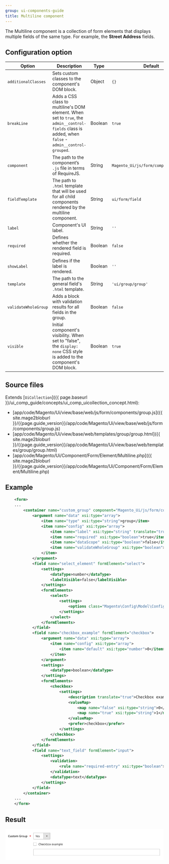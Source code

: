 ```yaml
---
group: ui-components-guide
title: Multiline component
---
```


The Multiline component is a collection of form elements that displays multiple fields of the same type. For example, the **Street Address** fields.

## Configuration option

| Option | Description | Type | Default |
| --- | --- | --- | --- |
| `additionalClasses` | Sets custom classes to the component's DOM block. | Object | `{}` |
| `breakLine` | Adds a CSS class to multiline's DOM element. When set to `true`, the `admin__control-fields` class is added, when `false` - `admin__control-grouped`. | Boolean | `true` |
| `component` | The path to the component’s `.js` file in terms of RequireJS. | String | `Magento_Ui/js/form/components/group` |
| `fieldTemplate` | The path to `.html` template that will be used for all child components rendered by the multiline component. | String | `ui/form/field` |
| `label` | Component's UI label. | String | `''` |
| `required` | Defines whether the rendered field is required. | Boolean | `false` |
| `showLabel` | Defines if the label is rendered. | Boolean | `''` |
| `template` | The path to the general field's `.html` template. | String | `'ui/group/group'` |
| `validateWholeGroup` | Adds a block with validation results for all fields in the group. | Boolean | `false` |
| `visible` | Initial component's visibility. When set to "false", the `display: none` CSS style is added to the component's DOM block. | Boolean | `true` |

## Source files

Extends [`UiCollection`]({{ page.baseurl }}/ui_comp_guide/concepts/ui_comp_uicollection_concept.html):

-  [app/code/Magento/Ui/view/base/web/js/form/components/group.js]({{ site.mage2bloburl }}/{{page.guide_version}}/app/code/Magento/Ui/view/base/web/js/form/components/group.js)
-  [app/code/Magento/Ui/view/base/web/templates/group/group.html]({{ site.mage2bloburl }}/{{page.guide_version}}/app/code/Magento/Ui/view/base/web/templates/group/group.html)
-  [app/code/Magento/Ui/Component/Form/Element/Multiline.php]({{ site.mage2bloburl }}/{{page.guide_version}}/app/code/Magento/Ui/Component/Form/Element/Multiline.php)

## Example

```xml
    <form>
    ...
        <container name="custom_group" component="Magento_Ui/js/form/components/group" sortOrder="20">
            <argument name="data" xsi:type="array">
                <item name="type" xsi:type="string">group</item>
                <item name="config" xsi:type="array">
                    <item name="label" xsi:type="string" translate="true">Custom Group</item>
                    <item name="required" xsi:type="boolean">true</item>
                    <item name="dataScope" xsi:type="boolean">false</item>
                    <item name="validateWholeGroup" xsi:type="boolean">true</item>
                </item>
            </argument>
            <field name="select_element" formElement="select">
                <settings>
                    <dataType>number</dataType>
                    <labelVisible>false</labelVisible>
                </settings>
                <formElements>
                    <select>
                        <settings>
                            <options class="Magento\Config\Model\Config\Source\Yesno"/>
                        </settings>
                    </select>
                </formElements>
            </field>
            <field name="checkbox_example" formElement="checkbox">
                <argument name="data" xsi:type="array">
                    <item name="config" xsi:type="array">
                        <item name="default" xsi:type="number">0</item>
                    </item>
                </argument>
                <settings>
                    <dataType>boolean</dataType>
                </settings>
                <formElements>
                    <checkbox>
                        <settings>
                            <description translate="true">Checkbox example</description>
                            <valueMap>
                                <map name="false" xsi:type="string">0</map>
                                <map name="true" xsi:type="string">1</map>
                            </valueMap>
                            <prefer>checkbox</prefer>
                        </settings>
                    </checkbox>
                </formElements>
            </field>
            <field name="text_field" formElement="input">
                <settings>
                    <validation>
                        <rule name="required-entry" xsi:type="boolean">true</rule>
                    </validation>
                    <dataType>text</dataType>
                </settings>
            </field>
        </container>
    ...
    </form>
```

## Result

![Multiline Component Example](../_images/ui-components/multiline-component-result.png)
